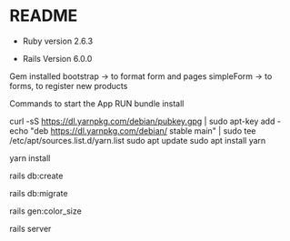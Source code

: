 # README

* Ruby version 2.6.3

* Rails Version 6.0.0

Gem
  installed
    bootstrap -> to format form and pages
    simpleForm -> to forms, to register new products

Commands to start the App
  RUN
  bundle install

  curl -sS https://dl.yarnpkg.com/debian/pubkey.gpg | sudo apt-key add -
  echo "deb https://dl.yarnpkg.com/debian/ stable main" | sudo tee /etc/apt/sources.list.d/yarn.list
  sudo apt update
  sudo apt install yarn

  yarn install

  rails db:create

  rails db:migrate
  
  rails gen:color_size

  rails server
